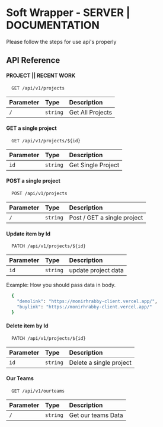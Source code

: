 
# Soft Wrapper - SERVER | DOCUMENTATION

Please follow the steps for use api's properly


## API Reference

#### PROJECT || RECENT WORK

```http
  GET /api/v1/projects
```

| Parameter | Type     | Description                |
| :-------- | :------- | :------------------------- |
| `/` | `string` | Get All Projects |

####  GET a single project

```http
  GET /api/v1/projects/${id}
```

| Parameter | Type     | Description                       |
| :-------- | :------- | :-------------------------------- |
| `id`      | `string` | Get Single Project |

####  POST a single project
```http
  POST /api/v1/projects
```

| Parameter | Type     | Description                       |
| :-------- | :------- | :-------------------------------- |
| `/`      | `string` | Post / GET a single project |

#### Update item by Id
```http
  PATCH /api/v1/projects/${id}
```

| Parameter | Type     | Description                       |
| :-------- | :------- | :-------------------------------- |
| `id`      | `string` | update project data |






Example: How you should pass data in body.

```bash
  {
    "demolink": "https://monirhrabby-client.vercel.app/",
    "buylink": "https://monirhrabby-client.vercel.app/"
  }
```

#### Delete item by Id
```http
  PATCH /api/v1/projects/${id}
```

| Parameter | Type     | Description                       |
| :-------- | :------- | :-------------------------------- |
| `id`      | `string` | Delete a single project |


#### Our Teams
```http
  GET /api/v1/ourteams
```

| Parameter | Type     | Description                |
| :-------- | :------- | :------------------------- |
| `/` | `string` | Get our teams Data |
